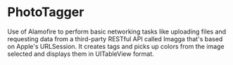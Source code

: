 # PhotoTagger

Use of Alamofire to perform basic networking tasks like uploading files and requesting data from a third-party RESTful API called Imagga that's based on Apple's URLSession. It creates tags and picks up colors from the image selected and displays them in UITableView format.

